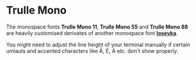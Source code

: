 # Trulle Mono

The monospace fonts **Trulle Mono 11**, **Trulle Mono 55** and **Trulle Mono 88** are heavily customised derivates of another monospace font [**Iosevka**](https://github.com/be5invis/Iosevka).

You might need to adjust the line height of your terminal manually if certain umlauts and accented characters like Å, É, À etc. don't show properly.

<!-- ![Trulle Mono 9](/Images/trulle-mono-9.png) -->
